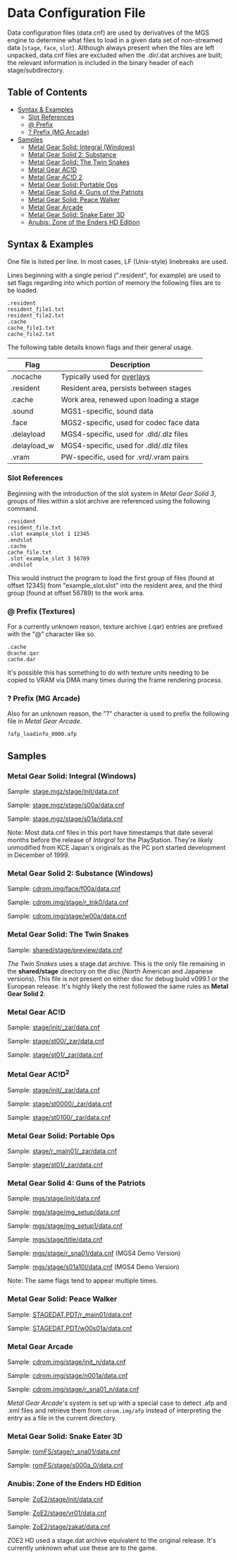 # Data Configuration File

Data configuration files (data.cnf) are used by derivatives of the MGS engine to determine what files to load in a given data set of non-streamed data (``stage``, ``face``, ``slot``). Although always present when the files are left unpacked, data.cnf files are excluded when the .dir/.dat archives are built; the relevant information is included in the binary header of each stage/subdirectory.

## Table of Contents

- [Syntax & Examples](#syntax--examples)
  - [Slot References](#slot-references)
  - [@ Prefix](#-prefix-textures)
  - [? Prefix (MG Arcade)](#-prefix-mg-arcade)
- [Samples](#samples)
  - [Metal Gear Solid: Integral (Windows)](#metal-gear-solid-integral-windows)
  - [Metal Gear Solid 2: Substance](#metal-gear-solid-2-substance-windows)
  - [Metal Gear Solid: The Twin Snakes](#metal-gear-solid-the-twin-snakes)
  - [Metal Gear AC!D](#metal-gear-acd)
  - [Metal Gear AC!D 2](#metal-gear-acd-2)
  - [Metal Gear Solid: Portable Ops](#metal-gear-solid-portable-ops)
  - [Metal Gear Solid 4: Guns of the Patriots](#metal-gear-solid-4-guns-of-the-patriots)
  - [Metal Gear Solid: Peace Walker](#metal-gear-solid-peace-walker)
  - [Metal Gear Arcade](#metal-gear-arcade)
  - [Metal Gear Solid: Snake Eater 3D](#metal-gear-solid-snake-eater-3d)
  - [Anubis: Zone of the Enders HD Edition](#anubis-zone-of-the-enders-hd-edition)

## Syntax & Examples

One file is listed per line. In most cases, LF (Unix-style) linebreaks are used.

Lines beginning with a single period (".resident", for example) are used to set flags regarding into which portion of memory the following files are to be loaded.
```
.resident
resident_file1.txt
resident_file2.txt
.cache
cache_file1.txt
cache_file2.txt
```
The following table details known flags and their general usage.

| Flag | Description |
|-----|-----|
| .nocache | Typically used for [overlays](https://en.wikipedia.org/wiki/Overlay_(programming)) |
| .resident | Resident area, persists between stages |
| .cache | Work area, renewed upon loading a stage |
| .sound | MGS1-specific, sound data |
| .face | MGS2-specific, used for codec face data |
| .delayload | MGS4-specific, used for .dld/.dlz files |
| .delayload_w | MGS4-specific, used for .dld/.dlz files |
| .vram | PW-specific, used for .vrd/.vram pairs |

### Slot References

Beginning with the introduction of the slot system in *Metal Gear Solid 3*, groups of files within a slot archive are referenced using the following command.
```
.resident
resident_file.txt
.slot example_slot 1 12345
.endslot
.cache
cache_file.txt
.slot example_slot 3 56789
.endslot
```
This would instruct the program to load the first group of files (found at offset 12345) from "example_slot.slot" into the resident area, and the third group (found at offset 56789) to the work area.

### @ Prefix (Textures)

For a currently unknown reason, texture archive (.qar) entries are prefixed with the "@" character like so.
```
.cache
@cache.qar
cache.dar
```
It's possible this has something to do with texture units needing to be copied to VRAM via DMA many times during the frame rendering process.

### ? Prefix (MG Arcade)

Also for an unknown reason, the "?" character is used to prefix the following file in *Metal Gear Arcade*.
```
?afp_loadinfo_0000.afp
```

## Samples

### Metal Gear Solid: Integral (Windows)

Sample: [stage.mgz/stage/init/data.cnf](Sample/mgs1win_init.cnf)

Sample: [stage.mgz/stage/s00a/data.cnf](Sample/mgs1win_s00a.cnf)

Sample: [stage.mgz/stage/s01a/data.cnf](Sample/mgs1win_s01a.cnf)

Note: Most data.cnf files in this port have timestamps that date several months before the release of *Integral* for the PlayStation. They're likely unmodified from KCE Japan's originals as the PC port started development in December of 1999.

### Metal Gear Solid 2: Substance (Windows)

Sample: [cdrom.img/face/f00a/data.cnf](Sample/mgs2win_f00a.cnf)

Sample: [cdrom.img/stage/r_tnk0/data.cnf](Sample/mgs2win_r_tnk0.cnf)

Sample: [cdrom.img/stage/w00a/data.cnf](Sample/mgs2win_w00a.cnf)

### Metal Gear Solid: The Twin Snakes

Sample: [shared/stage/preview/data.cnf](Sample/mgstts_preview.cnf)

*The Twin Snakes* uses a stage.dat archive. This is the only file remaining in the **shared/stage** directory on the disc (North American and Japanese versions). This file is not present on either disc for debug build v099.1 or the European release. It's highly likely the rest followed the same rules as **Metal Gear Solid 2**.

### Metal Gear AC!D

Sample: [stage/init/_zar/data.cnf](Sample/mga1_init.cnf)

Sample: [stage/st00/_zar/data.cnf](Sample/mga1_st00.cnf)

Sample: [stage/st01/_zar/data.cnf](Sample/mga1_st01.cnf)

### Metal Gear AC!D<sup>2</sup>

Sample: [stage/init/_zar/data.cnf](Sample/mga2_init.cnf)

Sample: [stage/st0000/_zar/data.cnf](Sample/mga2_st0000.cnf)

Sample: [stage/st0100/_zar/data.cnf](Sample/mga2_st0100.cnf)

### Metal Gear Solid: Portable Ops

Sample: [stage/r_main01/_zar/data.cnf](Sample/mpo_r_main01.cnf)

Sample: [stage/st01/_zar/data.cnf](Sample/mpo_st01.cnf)

### Metal Gear Solid 4: Guns of the Patriots

Sample: [mgs/stage/init/data.cnf](Sample/mgs4_init.cnf)

Sample: [mgs/stage/mg_setup/data.cnf](Sample/mgs4_mg_setup.cnf)

Sample: [mgs/stage/mg_setup1/data.cnf](Sample/mgs4_mg_setup1.cnf)

Sample: [mgs/stage/title/data.cnf](Sample/mgs4_title.cnf)

Sample: [mgs/stage/r_sna01/data.cnf](Sample/mgs4_r_sna01.cnf) (MGS4 Demo Version)

Sample: [mgs/stage/s01a10l/data.cnf](Sample/mgs4_s01a10l.cnf) (MGS4 Demo Version)

Note: The same flags tend to appear multiple times.

### Metal Gear Solid: Peace Walker

Sample: [STAGEDAT.PDT/r_main01/data.cnf](Sample/mgspw_r_main01.cnf)

Sample: [STAGEDAT.PDT/w00s01a/data.cnf](Sample/mgspw_w00s01a.cnf)

### Metal Gear Arcade

Sample: [cdrom.img/stage/init_n/data.cnf](Sample/mgac_init_n.cnf)

Sample: [cdrom.img/stage/n001a/data.cnf](Sample/mgac_n001a.cnf)

Sample:  [cdrom.img/stage/r_sna01_n/data.cnf](Sample/mgac_r_sna01_n.cnf)

*Metal Gear Arcade*'s system is set up with a special case to detect .afp and .xml files and retrieve them from ``cdrom.img/afp`` instead of interpreting the entry as a file in the current directory.

### Metal Gear Solid: Snake Eater 3D

Sample: [romFS/stage/r_sna01/data.cnf](Sample/mgs3d_r_sna01.cnf)

Sample: [romFS/stage/s000a_0/data.cnf](Sample/mgs3d_s000a_0.cnf)

### Anubis: Zone of the Enders HD Edition

Sample: [ZoE2/stage/init/data.cnf](Sample/zoe2hd_init.cnf)

Sample: [ZoE2/stage/vr01/data.cnf](Sample/zoe2hd_vr01.cnf)

Sample: [ZoE2/stage/zakat/data.cnf](Sample/zoe2hd_zakat.cnf)

ZOE2 HD used a stage.dat archive equivalent to the original release. It's currently unknown what use these are to the game.
